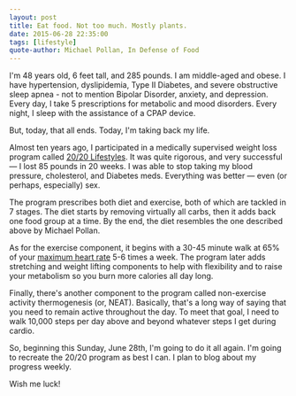 ```yaml
---
layout: post
title: Eat food. Not too much. Mostly plants.
date: 2015-06-28 22:35:00
tags: [lifestyle]
quote-author: Michael Pollan, In Defense of Food
---
```


I'm 48 years old, 6 feet tall, and 285 pounds. I am middle-aged and obese.
I have hypertension, dyslipidemia, Type II Diabetes, and severe obstructive
sleep apnea - not to mention Bipolar Disorder, anxiety, and depression. Every
day, I take 5 prescriptions for metabolic and mood disorders. Every night, I
sleep with the assistance of a CPAP device.

But, today, that all ends. Today, I'm taking back my life.

Almost ten years ago, I participated in a medically supervised
weight loss program called [20/20 Lifestyles](https://www.2020lifestyles.com).
It was quite rigorous, and very successful &mdash; I lost 85 pounds in 20 weeks.
I was able to stop taking my blood pressure, cholesterol, and Diabetes meds.
Everything was better &mdash; even (or perhaps, especially) sex.

The program prescribes both diet and exercise, both of which are tackled in
7 stages. The diet starts by removing virtually all carbs, then it adds back
one food group at a time. By the end, the diet resembles the one described
above by Michael Pollan.

As for the exercise component, it begins with a 30-45 minute walk at 65% of
your [maximum heart rate](http://www.mayoclinic.org/healthy-lifestyle/fitness/in-depth/exercise-intensity/art-2004688) 5-6 times a week. The program later adds stretching and weight lifting
components to help with flexibility and to raise your metabolism so you
burn more calories all day long.

Finally, there's another component to the program called non-exercise activity
thermogenesis (or, NEAT). Basically, that's a long way of saying that you need
to remain active throughout the day. To meet that goal, I need to walk 10,000
steps per day above and beyond whatever steps I get during cardio.

So, beginning this Sunday, June 28th, I'm going to do it all again. I'm going
to recreate the 20/20 program as best I can. I plan to blog about my progress
weekly.

Wish me luck!
